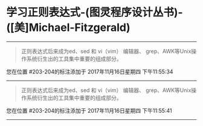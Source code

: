 # 学习正则表达式-(图灵程序设计丛书)-([美]Michael-Fitzgerald)

---

> 正则表达式后来成为ed、sed 和 vi（vim） 编辑器、 grep、AWK等Unix操作系统衍生出的工具集中重要的组成部分。

您在位置 #203-204的标注添加于 2017年11月16日星期四 下午11:55:34

---

> 正则表达式后来成为ed、sed 和 vi（vim） 编辑器、 grep、AWK等Unix操作系统衍生出的工具集中重要的组成部分。

您在位置 #203-204的标注添加于 2017年11月16日星期四 下午11:55:41

---

